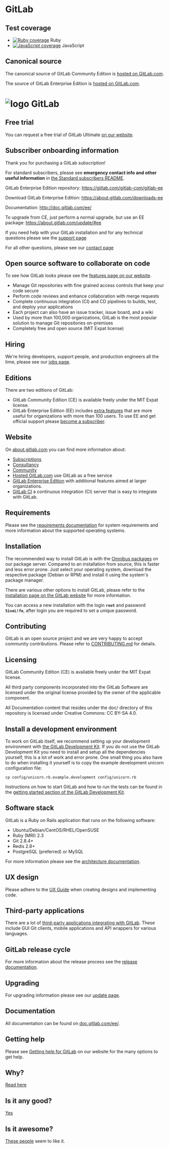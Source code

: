 # GitLab

## Test coverage

- [![Ruby coverage](https://gitlab.com/gitlab-org/gitlab-ee/badges/master/coverage.svg?job=coverage)](https://gitlab-org.gitlab.io/gitlab-ee/coverage-ruby) Ruby
- [![JavaScript coverage](https://gitlab.com/gitlab-org/gitlab-ee/badges/master/coverage.svg?job=karma)](https://gitlab-org.gitlab.io/gitlab-ee/coverage-javascript) JavaScript

## Canonical source

The canonical source of GitLab Community Edition is [hosted on GitLab.com](https://gitlab.com/gitlab-org/gitlab-ce/).

The source of GitLab Enterprise Edition is [hosted on GitLab.com](https://gitlab.com/gitlab-org/gitlab-ee).

# ![logo](https://about.gitlab.com/images/gitlab_logo.png) GitLab

## Free trial

You can request a free trial of GitLab Ultimate [on our website](https://about.gitlab.com/free-trial/).

## Subscriber onboarding information

Thank you for purchasing a GitLab subscription!

For standard subscribers, please see **emergency contact info and other useful information** in [the Standard subscribers README](https://gitlab.com/standard/standard-subscriber-information/tree/master#README).

GitLab Enterprise Edition repository:
https://gitlab.com/gitlab-com/gitlab-ee

Download GitLab Enterprise Edition:
https://about.gitlab.com/downloads-ee

Documentation:
http://doc.gitlab.com/ee/

To upgrade from CE, just perform a normal upgrade, but use an EE package:
https://about.gitlab.com/update/#ee

If you need help with your GitLab installation and for any technical questions please see the [support page](https://about.gitlab.com/support/)

For all other questions, please see our [contact page](https://about.gitlab.com/contact/)

## Open source software to collaborate on code

To see how GitLab looks please see the [features page on our website](https://about.gitlab.com/features/).

- Manage Git repositories with fine grained access controls that keep your code secure
- Perform code reviews and enhance collaboration with merge requests
- Complete continuous integration (CI) and CD pipelines to builds, test, and deploy your applications
- Each project can also have an issue tracker, issue board, and a wiki
- Used by more than 100,000 organizations, GitLab is the most popular solution to manage Git repositories on-premises
- Completely free and open source (MIT Expat license)

## Hiring

We're hiring developers, support people, and production engineers all the time, please see our [jobs page](https://about.gitlab.com/jobs/).

## Editions

There are two editions of GitLab:

- GitLab Community Edition (CE) is available freely under the MIT Expat license.
- GitLab Enterprise Edition (EE) includes [extra features](https://about.gitlab.com/pricing/#compare-options) that are more useful for organizations with more than 100 users. To use EE and get official support please [become a subscriber](https://about.gitlab.com/pricing/).

## Website

On [about.gitlab.com](https://about.gitlab.com/) you can find more information about:

- [Subscriptions](https://about.gitlab.com/pricing/)
- [Consultancy](https://about.gitlab.com/consultancy/)
- [Community](https://about.gitlab.com/community/)
- [Hosted GitLab.com](https://about.gitlab.com/gitlab-com/) use GitLab as a free service
- [GitLab Enterprise Edition](https://about.gitlab.com/features/#enterprise) with additional features aimed at larger organizations.
- [GitLab CI](https://about.gitlab.com/gitlab-ci/) a continuous integration (CI) server that is easy to integrate with GitLab.

## Requirements

Please see the [requirements documentation](doc/install/requirements.md) for system requirements and more information about the supported operating systems.

## Installation

The recommended way to install GitLab is with the [Omnibus packages](https://about.gitlab.com/downloads/) on our package server.
Compared to an installation from source, this is faster and less error prone.
Just select your operating system, download the respective package (Debian or RPM) and install it using the system's package manager.

There are various other options to install GitLab, please refer to the [installation page on the GitLab website](https://about.gitlab.com/installation/) for more information.

You can access a new installation with the login **`root`** and password **`5iveL!fe`**, after login you are required to set a unique password.

## Contributing

GitLab is an open source project and we are very happy to accept community contributions. Please refer to [CONTRIBUTING.md](/CONTRIBUTING.md) for details.

## Licensing

GitLab Community Edition (CE) is available freely under the MIT Expat license.

All third party components incorporated into the GitLab Software are licensed under the original license provided by the owner of the applicable component.

All Documentation content that resides under the doc/ directory of this repository is licensed under Creative Commons: CC BY-SA 4.0.

## Install a development environment

To work on GitLab itself, we recommend setting up your development environment with [the GitLab Development Kit](https://gitlab.com/gitlab-org/gitlab-development-kit).
If you do not use the GitLab Development Kit you need to install and setup all the dependencies yourself, this is a lot of work and error prone.
One small thing you also have to do when installing it yourself is to copy the example development unicorn configuration file:

    cp config/unicorn.rb.example.development config/unicorn.rb

Instructions on how to start GitLab and how to run the tests can be found in the [getting started section of the GitLab Development Kit](https://gitlab.com/gitlab-org/gitlab-development-kit#getting-started).

## Software stack

GitLab is a Ruby on Rails application that runs on the following software:

- Ubuntu/Debian/CentOS/RHEL/OpenSUSE
- Ruby (MRI) 2.3
- Git 2.8.4+
- Redis 2.8+
- PostgreSQL (preferred) or MySQL

For more information please see the [architecture documentation](https://docs.gitlab.com/ce/development/architecture.html).

## UX design

Please adhere to the [UX Guide](doc/development/ux_guide/index.md) when creating designs and implementing code.

## Third-party applications

There are a lot of [third-party applications integrating with GitLab](https://about.gitlab.com/applications/). These include GUI Git clients, mobile applications and API wrappers for various languages.

## GitLab release cycle

For more information about the release process see the [release documentation](https://gitlab.com/gitlab-org/release-tools/blob/master/README.md).

## Upgrading

For upgrading information please see our [update page](https://about.gitlab.com/update/).

## Documentation

All documentation can be found on [doc.gitlab.com/ee/](http://doc.gitlab.com/ee/).

## Getting help

Please see [Getting help for GitLab](https://about.gitlab.com/getting-help/) on our website for the many options to get help.

## Why?

[Read here](https://about.gitlab.com/why/)

## Is it any good?

[Yes](https://news.ycombinator.com/item?id=3067434)

## Is it awesome?

[These people](https://twitter.com/gitlab/likes) seem to like it.

